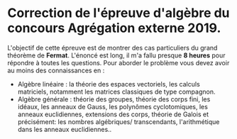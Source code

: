 # Correction de l'épreuve d'algèbre du concours Agrégation externe 2019.
L'objectif de cette épreuve est de montrer des cas particuliers du grand théorème de **Fermat**.
L'énoncé est long, il m'a fallu presque **8 heures** pour répondre à toutes les questions.
Pour aborder le problème vous devez avoir au moins des connaissances en :
- Algèbre linéaire : la théorie des espaces vectoriels, les calculs matriciels, notamment les matrices classiques de type compagnon.
- Algèbre générale : théorie des groupes, théorie des corps fini, les idéaux, les anneaux de Gauss, les polynômes cyclotomiques, les anneaux euclidiennes, extensions des corps, théorie de Galois et précisément: les nombres algébriques/ transcendants, l'arithmétique dans les anneaux euclidiennes..
